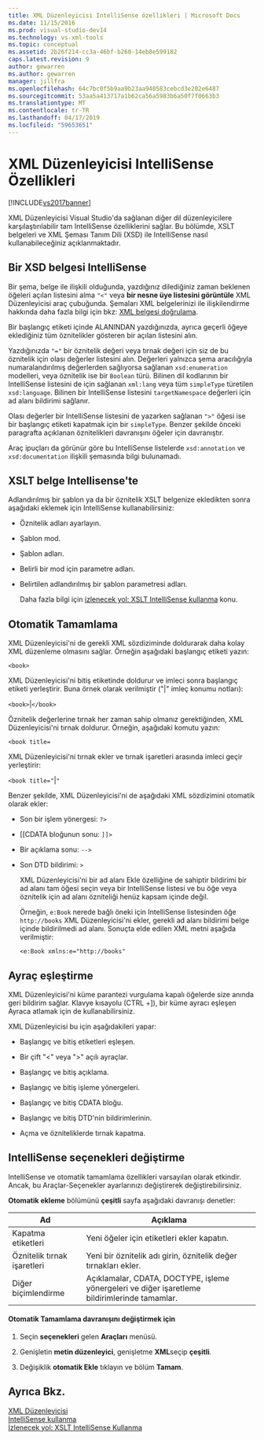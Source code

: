```yaml
---
title: XML Düzenleyicisi IntelliSense özellikleri | Microsoft Docs
ms.date: 11/15/2016
ms.prod: visual-studio-dev14
ms.technology: vs-xml-tools
ms.topic: conceptual
ms.assetid: 2b26f214-cc3a-46bf-b260-14eb8e599182
caps.latest.revision: 9
author: gewarren
ms.author: gewarren
manager: jillfra
ms.openlocfilehash: 64c7bc0f5b9aa9b23aa940583cebcd3e202e6487
ms.sourcegitcommit: 53aa5a413717a1b62ca56a5983b6a50f7f0663b3
ms.translationtype: MT
ms.contentlocale: tr-TR
ms.lasthandoff: 04/17/2019
ms.locfileid: "59653651"
---
```

# <a name="xml-editor-intellisense-features"></a>XML Düzenleyicisi IntelliSense Özellikleri
[!INCLUDE[vs2017banner](../includes/vs2017banner.md)]

XML Düzenleyicisi Visual Studio'da sağlanan diğer dil düzenleyicilere karşılaştırılabilir tam IntelliSense özelliklerini sağlar. Bu bölümde, XSLT belgeleri ve XML Şeması Tanım Dili (XSD) ile IntelliSense nasıl kullanabileceğiniz açıklanmaktadır.  
  
## <a name="intellisense-in-an-xsd-document"></a>Bir XSD belgesi IntelliSense  
 Bir şema, belge ile ilişkili olduğunda, yazdığınız dilediğiniz zaman beklenen öğeleri açılan listesini alma `"<"` veya **bir nesne üye listesini görüntüle** XML Düzenleyicisi araç çubuğunda. Şemaları XML belgelerinizi ile ilişkilendirme hakkında daha fazla bilgi için bkz: [XML belgesi doğrulama](../xml-tools/xml-document-validation.md).  
  
 Bir başlangıç etiketi içinde ALANINDAN yazdığınızda, ayrıca geçerli öğeye eklediğiniz tüm öznitelikler gösteren bir açılan listesini alın.  
  
 Yazdığınızda `"="` bir öznitelik değeri veya tırnak değeri için siz de bu öznitelik için olası değerler listesini alın. Değerleri yalnızca şema aracılığıyla numaralandırılmış değerlerden sağlıyorsa sağlanan `xsd:enumeration` modelleri, veya öznitelik ise bir `Boolean` türü. Bilinen dil kodlarının bir IntelliSense listesini de için sağlanan `xml:lang` veya tüm `simpleType` türetilen `xsd:language`. Bilinen bir IntelliSense listesini `targetNamespace` değerleri için ad alanı bildirimi sağlanır.  
  
 Olası değerler bir IntelliSense listesini de yazarken sağlanan `">"` öğesi ise bir başlangıç etiketi kapatmak için bir `simpleType`. Benzer şekilde önceki paragrafta açıklanan öznitelikleri davranışını öğeler için davranıştır.  
  
 Araç ipuçları da görünür göre bu IntelliSense listelerde `xsd:annotation` ve `xsd:documentation` ilişkili şemasında bilgi bulunamadı.  
  
## <a name="intellisense-in-an-xslt-document"></a>XSLT belge Intellisense'te  
 Adlandırılmış bir şablon ya da bir öznitelik XSLT belgenize ekledikten sonra aşağıdaki eklemek için IntelliSense kullanabilirsiniz:  
  
- Öznitelik adları ayarlayın.  
  
- Şablon mod.  
  
- Şablon adları.  
  
- Belirli bir mod için parametre adları.  
  
- Belirtilen adlandırılmış bir şablon parametresi adları.  
  
  Daha fazla bilgi için [izlenecek yol: XSLT IntelliSense kullanma](../xml-tools/walkthrough-using-xslt-intellisense.md) konu.  
  
## <a name="auto-completion"></a>Otomatik Tamamlama  
 XML Düzenleyicisi'ni de gerekli XML sözdiziminde doldurarak daha kolay XML düzenleme olmasını sağlar. Örneğin aşağıdaki başlangıç etiketi yazın:  
  
 `<book>`  
  
 XML Düzenleyicisi'ni bitiş etiketinde doldurur ve imleci sonra başlangıç etiketi yerleştirir. Buna örnek olarak verilmiştir ("&#124;" imleç konumu notları):  
  
 `<book>`&#124;`</book>`  
  
 Öznitelik değerlerine tırnak her zaman sahip olmanız gerektiğinden, XML Düzenleyicisi'ni tırnak doldurur. Örneğin, aşağıdaki komutu yazın:  
  
 `<book title=`  
  
 XML Düzenleyicisi'ni tırnak ekler ve tırnak işaretleri arasında imleci geçir yerleştirir:  
  
 `<book title="`&#124;`"`  
  
 Benzer şekilde, XML Düzenleyicisi'ni de aşağıdaki XML sözdizimini otomatik olarak ekler:  
  
- Son bir işlem yönergesi:  `?>`  
  
- [[CDATA bloğunun sonu: `]]>`  
  
- Bir açıklama sonu: `-->`  
  
- Son DTD bildirimi: `>`  
  
  XML Düzenleyicisi'ni bir ad alanı Ekle özelliğine de sahiptir bildirimi bir ad alanı tam öğesi seçin veya bir IntelliSense listesi ve bu öğe veya öznitelik için ad alanı özniteliği henüz kapsam içinde değil.  
  
  Örneğin, `e:Book` nerede bağlı öneki için IntelliSense listesinden öğe `http://books` XML Düzenleyicisi'ni ekler, gerekli ad alanı bildirimi belge içinde bildirilmedi ad alanı. Sonuçta elde edilen XML metni aşağıda verilmiştir:  
  
  `<e:Book xmlns:e="http://books"`  
  
## <a name="brace-matching"></a>Ayraç eşleştirme  
 XML Düzenleyicisi'ni küme parantezi vurgulama kapalı öğelerde size anında geri bildirim sağlar. Klavye kısayolu (CTRL +]), bir küme ayracı eşleşen Ayraca atlamak için de kullanabilirsiniz.  
  
 XML Düzenleyicisi bu için aşağıdakileri yapar:  
  
-   Başlangıç ve bitiş etiketleri eşleşen.  
  
-   Bir çift "\<" veya ">" açılı ayraçlar.  
  
-   Başlangıç ve bitiş açıklama.  
  
-   Başlangıç ve bitiş işleme yönergeleri.  
  
-   Başlangıç ve bitiş CDATA bloğu.  
  
-   Başlangıç ve bitiş DTD'nin bildirimlerinin.  
  
-   Açma ve özniteliklerde tırnak kapatma.  
  
## <a name="modifying-the-intellisense-options"></a>IntelliSense seçenekleri değiştirme  
 IntelliSense ve otomatik tamamlama özellikleri varsayılan olarak etkindir. Ancak, bu Araçlar-Seçenekler ayarlarınızı değiştirerek değiştirebilirsiniz.  
  
 **Otomatik ekleme** bölümünü **çeşitli** sayfa aşağıdaki davranışı denetler:  
  
|Ad|Açıklama|  
|----------|-----------------|  
|Kapatma etiketleri|Yeni öğeler için etiketleri ekler kapatın.|  
|Öznitelik tırnak işaretleri|Yeni bir öznitelik adı girin, öznitelik değer tırnakları ekler.|  
|Diğer biçimlendirme|Açıklamalar, CDATA, DOCTYPE, işleme yönergeleri ve diğer işaretleme bildirimlerinde tamamlar.|  
  
#### <a name="to-change-the-auto-completion-behavior"></a>Otomatik Tamamlama davranışını değiştirmek için  
  
1.  Seçin **seçenekleri** gelen **Araçları** menüsü.  
  
2.  Genişletin **metin düzenleyici**, genişletme **XML**seçip **çeşitli**.  
  
3.  Değişiklik **otomatik Ekle** tıklayın ve bölüm **Tamam**.  
  
## <a name="see-also"></a>Ayrıca Bkz.  
 [XML Düzenleyicisi](../xml-tools/xml-editor.md)   
 [IntelliSense kullanma](../ide/using-intellisense.md)   
 [İzlenecek yol: XSLT IntelliSense Kullanma](../xml-tools/walkthrough-using-xslt-intellisense.md)
